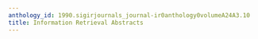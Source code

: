 ```yaml
---
anthology_id: 1990.sigirjournals_journal-ir0anthology0volumeA24A3.10
title: Information Retrieval Abstracts
---
```

